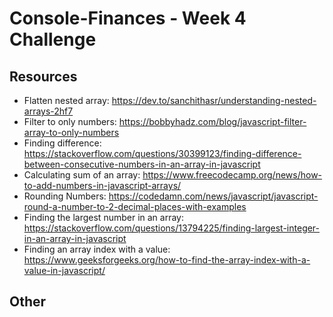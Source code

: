 # Console-Finances - Week 4 Challenge


## Resources
* Flatten nested array: https://dev.to/sanchithasr/understanding-nested-arrays-2hf7
* Filter to only numbers: https://bobbyhadz.com/blog/javascript-filter-array-to-only-numbers
* Finding difference: https://stackoverflow.com/questions/30399123/finding-difference-between-consecutive-numbers-in-an-array-in-javascript
* Calculating sum of an array: https://www.freecodecamp.org/news/how-to-add-numbers-in-javascript-arrays/
* Rounding Numbers: https://codedamn.com/news/javascript/javascript-round-a-number-to-2-decimal-places-with-examples
* Finding the largest number in an array: https://stackoverflow.com/questions/13794225/finding-largest-integer-in-an-array-in-javascript
* Finding an array index with a value: https://www.geeksforgeeks.org/how-to-find-the-array-index-with-a-value-in-javascript/


## Other


